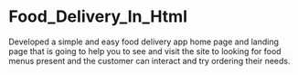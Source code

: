 # Food_Delivery_In_Html
Developed a simple and easy food delivery app home page and landing page that is going to help you to see and visit the site to looking for food menus present and the customer can interact and try ordering their needs.




